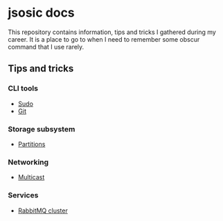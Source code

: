 # jsosic docs

This repository contains information, tips and tricks I gathered during my
career. It is a place to go to when I need to remember some obscur command
that I use rarely.

## Tips and tricks

### CLI tools
* [Sudo](cli/sudo.md)
* [Git](cli/git.md)

### Storage subsystem
* [Partitions](storage/partitions.md)

### Networking
* [Multicast](networking/multicast.md)

### Services
* [RabbitMQ cluster](services/RabbitMQ/cluster.md)

